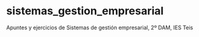# sistemas_gestion_empresarial
Apuntes y ejercicios de Sistemas de gestión empresarial, 2º DAM, IES Teis
